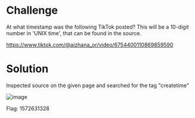 # Challenge

At what timestamp was the following TikTok posted? This will be a 10-digit number in 'UNIX time', that can be found in the source.

https://www.tiktok.com/@aizhana_or/video/6754400110869859590

# Solution

Inspected source on the given page and searched for the tag "createtime"


![image](https://user-images.githubusercontent.com/81070073/120943270-c716c980-c6e2-11eb-87c9-13bad2350632.png)

Flag: 1572631328
